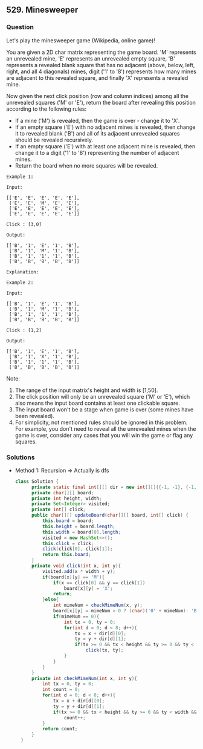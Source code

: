 ## 529. Minesweeper

### Question
Let's play the minesweeper game (Wikipedia, online game)!

You are given a 2D char matrix representing the game board. 'M' represents an unrevealed mine, 'E' represents an unrevealed empty square, 'B' represents a revealed blank square that has no adjacent (above, below, left, right, and all 4 diagonals) mines, digit ('1' to '8') represents how many mines are adjacent to this revealed square, and finally 'X' represents a revealed mine.

Now given the next click position (row and column indices) among all the unrevealed squares ('M' or 'E'), return the board after revealing this position according to the following rules:

* If a mine ('M') is revealed, then the game is over - change it to 'X'.
* If an empty square ('E') with no adjacent mines is revealed, then change it to revealed blank ('B') and all of its adjacent unrevealed squares should be revealed recursively.
* If an empty square ('E') with at least one adjacent mine is revealed, then change it to a digit ('1' to '8') representing the number of adjacent mines.
* Return the board when no more squares will be revealed.

 
```
Example 1:

Input: 

[['E', 'E', 'E', 'E', 'E'],
 ['E', 'E', 'M', 'E', 'E'],
 ['E', 'E', 'E', 'E', 'E'],
 ['E', 'E', 'E', 'E', 'E']]

Click : [3,0]

Output: 

[['B', '1', 'E', '1', 'B'],
 ['B', '1', 'M', '1', 'B'],
 ['B', '1', '1', '1', 'B'],
 ['B', 'B', 'B', 'B', 'B']]

Explanation:

Example 2:

Input: 

[['B', '1', 'E', '1', 'B'],
 ['B', '1', 'M', '1', 'B'],
 ['B', '1', '1', '1', 'B'],
 ['B', 'B', 'B', 'B', 'B']]

Click : [1,2]

Output: 

[['B', '1', 'E', '1', 'B'],
 ['B', '1', 'X', '1', 'B'],
 ['B', '1', '1', '1', 'B'],
 ['B', 'B', 'B', 'B', 'B']]
```
 

Note:
1. The range of the input matrix's height and width is [1,50].
2. The click position will only be an unrevealed square ('M' or 'E'), which also means the input board contains at least one clickable square.
3. The input board won't be a stage when game is over (some mines have been revealed).
4. For simplicity, not mentioned rules should be ignored in this problem. For example, you don't need to reveal all the unrevealed mines when the game is over, consider any cases that you will win the game or flag any squares.


### Solutions
* Method 1: Recursion => Actually is dfs
  ```Java
  class Solution {
        private static final int[][] dir = new int[][]{{-1, -1}, {-1, 0}, {-1, 1}, {0, -1}, {0, 1}, {1, -1}, {1, 0}, {1, 1}};
        private char[][] board;
        private int height, width;
        private Set<Integer> visited;
        private int[] click;
        public char[][] updateBoard(char[][] board, int[] click) {
            this.board = board;
            this.height = board.length;
            this.width = board[0].length;
            visited = new HashSet<>();
            this.click = click;
            click(click[0], click[1]);
            return this.board;
        }
        private void click(int x, int y){
            visited.add(x * width + y);
            if(board[x][y] == 'M'){
                if(x == click[0] && y == click[1])
                    board[x][y] = 'X';
                return;
            }else{
                int mimeNum = checkMimeNum(x, y);
                board[x][y] = mimeNum > 0 ? (char)('0' + mimeNum): 'B';
                if(mimeNum == 0){
                    int tx = 0, ty = 0;
                    for(int d = 0; d < 8; d++){
                        tx = x + dir[d][0];
                        ty = y + dir[d][1];
                        if(tx >= 0 && tx < height && ty >= 0 && ty < width && !visited.contains(tx * width + ty))
                            click(tx, ty);
                    }
                }
            }
        }
        private int checkMimeNum(int x, int y){
            int tx = 0, ty = 0;
            int count = 0;
            for(int d = 0; d < 8; d++){
                tx = x + dir[d][0];
                ty = y + dir[d][1];
                if(tx >= 0 && tx < height && ty >= 0 && ty < width && board[tx][ty] == 'M')
                    count++;
            }
            return count;
        }
    }
	```